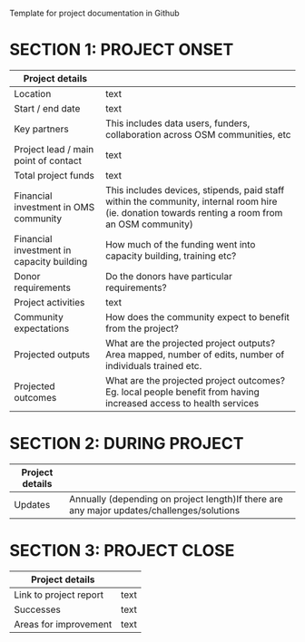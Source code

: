 Template for project documentation in Github

# SECTION 1: PROJECT ONSET

| Project details | |
| -------- | -------- |
| Location | text |
| Start / end date| text|
| Key partners | This includes data users, funders, collaboration across OSM communities, etc |
| Project lead / main point of contact| text |
| Total project funds | text |
| Financial investment in OMS community | This includes devices, stipends, paid staff within the community, internal room hire (ie. donation towards renting a room from an OSM community) | 
|Financial investment in capacity building |How much of the funding went into capacity building, training etc?|
| Donor requirements |Do the donors have particular requirements?|
| Project activities| text
|Community expectations |How does the community expect to benefit from the project?|
| Projected outputs |What are the projected project outputs? Area mapped, number of edits, number of individuals trained etc.|
| Projected outcomes| What are the projected project outcomes? Eg. local people benefit from having increased access to health services |

# SECTION 2: DURING PROJECT

| Project details | |
| -------- | -------- |
| Updates | Annually (depending on project length)If there are any major updates/challenges/solutions

# SECTION 3: PROJECT CLOSE

| Project details | |
| -------- | -------- |
| Link to project report | text
|Successes| text
|Areas for improvement|text
